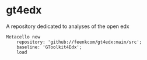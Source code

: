 # gt4edx
A repository dedicated to analyses of the open edx 

```
Metacello new
	repository: 'github://feenkcom/gt4edx:main/src';
	baseline: 'GToolkit4Edx';
	load
```
